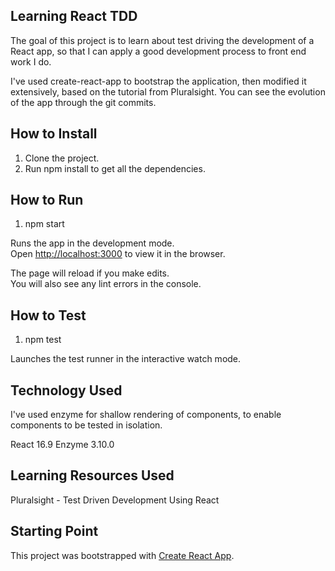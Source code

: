## Learning React TDD

The goal of this project is to learn about test driving the development of a React app, so that I can apply a good development process to front end work I do.

I've used create-react-app to bootstrap the application, then modified it extensively, based on the tutorial from Pluralsight.
You can see the evolution of the app through the git commits.

## How to Install

1) Clone the project.
2) Run npm install to get all the dependencies.

## How to Run

1) npm start

Runs the app in the development mode.<br>
Open [http://localhost:3000](http://localhost:3000) to view it in the browser.

The page will reload if you make edits.<br>
You will also see any lint errors in the console.

## How to Test

1) npm test

Launches the test runner in the interactive watch mode.<br>

## Technology Used

I've used enzyme for shallow rendering of components, to enable components to be tested in isolation.

React 16.9
Enzyme 3.10.0

## Learning Resources Used

Pluralsight - Test Driven Development Using React

## Starting Point

This project was bootstrapped with [Create React App](https://github.com/facebook/create-react-app).
